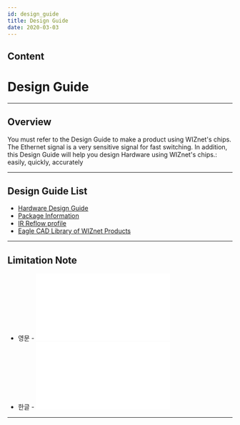 ```yaml
---
id: design_guide
title: Design Guide
date: 2020-03-03
---
```



## Content
# Design Guide

-----

## Overview

You must refer to the Design Guide to make a product using WIZnet's
chips. The Ethernet signal is a very sensitive signal for fast
switching. In addition, this Design Guide will help you design Hardware
using WIZnet's chips.: easily, quickly, accurately

-----

## Design Guide List

  - [Hardware Design Guide](Hardware_Design_Guide.md)
  - [Package Information](Package_Information.md)
  - [IR Reflow profile](IR_Reflow_Profile.md)
  - [Eagle CAD Library of WIZnet Products](Eagle_CAD_Library_of_WIZnet_Products.md)

-----

## Limitation Note

  - 영문 -
    ![](/design_guide/limitation_note_-_arp_problem_in_the_nlb_environment_-_english\(0312\).pdf)
  - 한글 -
    ![](/design_guide/limitation_note_-_arp_problem_in_the_nlb_environment_-_korean\(0312\).pdf)

-----

